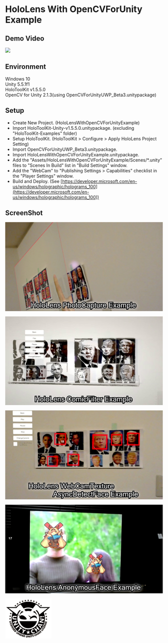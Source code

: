 HoloLens With OpenCVForUnity Example
====================

Demo Video
-----
[![](http://img.youtube.com/vi/bPCzhE0GP-g/0.jpg)](https://youtu.be/bPCzhE0GP-g)


Environment
-----
Windows 10  
Unity 5.5.1f1  
HoloToolKit v1.5.5.0  
OpenCV for Unity 2.1.3(using OpenCVForUnityUWP_Beta3.unitypackage)


Setup
-----
* Create New Project. (HoloLensWithOpenCVForUnityExample)
* Import HoloToolKit-Unity-v1.5.5.0.unitypackage. (excluding "HoloToolKit-Examples" folder)
* Setup HoloToolKit. (HoloToolKit > Configure > Apply HoloLens Project Setting)
* Import OpenCVForUnityUWP_Beta3.unitypackage.
* Import HoloLensWithOpenCVForUnityExample.unitypackage.
* Add the "Assets/HoloLensWithOpenCVForUnityExample/Scenes/*.unity" files to "Scenes In Build" list in "Build Settings" window.
* Add the "WebCam" to "Publishing Settings > Capabilities" checklist in the "Player Settings" window.
* Build and Deploy. (See [https://developer.microsoft.com/en-us/windows/holographic/holograms_100](https://developer.microsoft.com/en-us/windows/holographic/holograms_100))


ScreenShot
-----
![screenshot01.jpg](screenshot01.jpg) 

![screenshot02.jpg](screenshot02.jpg) 

![screenshot03.jpg](screenshot03.jpg) 

![screenshot04.jpg](screenshot04.jpg) 


![Light_Frame.png](Light_Frame.png)


